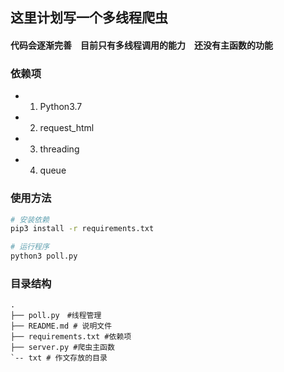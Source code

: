 ## 这里计划写一个多线程爬虫
#### 代码会逐渐完善　目前只有多线程调用的能力　还没有主函数的功能
### 依赖项
- 1. Python3.7
- 2. request_html
- 3. threading
- 4. queue


### 使用方法
```bash
# 安装依赖
pip3 install -r requirements.txt

# 运行程序
python3 poll.py
```

### 目录结构
```
.
├── poll.py　#线程管理
├── README.md # 说明文件
├── requirements.txt #依赖项
├── server.py #爬虫主函数
`-- txt # 作文存放的目录
```


